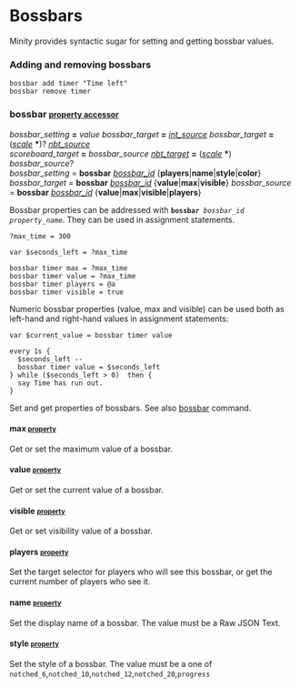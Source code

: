 

# Bossbars
Minity provides syntactic sugar for setting and getting bossbar values.

### Adding and removing bossbars
````minity
bossbar add timer "Time left"
bossbar remove timer
````

### **bossbar** <small>[property accessor](defs#property-accessor)</small>
<def>*bossbar_setting* **=** *value*
*bossbar_target* **=** [*int_source*](scoreboard#assignment)
*bossbar_target* **=** ([*scale*](values#typed-number) **\***)? [*nbt_source*](scoreboard#assignment)
<br>*scoreboard_target* **=** *bossbar_source*
[*nbt_target*](scoreboard#assignment) **=** ([*scale*](values#typed-number) **\***) *bossbar_source*? 
<br>*bossbar_setting* = **bossbar** [*bossbar_id*](args#resloc) {**players**|**name**|**style**|**color**}
*bossbar_target* = **bossbar** [*bossbar_id*](args#resloc) {**value**|**max**|**visible**}
*bossbar_source* = **bossbar** [*bossbar_id*](args#resloc) {**value**|**max**|**visible**|**players**}</def>

Bossbar properties can be addressed with <code>**bossbar** *bossbar_id* *property_name*</code>. They can be used in assignment statements. 
````minity
?max_time = 300

var $seconds_left = ?max_time

bossbar timer max = ?max_time
bossbar timer value = ?max_time
bossbar timer players = @a
bossbar timer visible = true
````

Numeric bossbar properties (value, max and visible) can be used both as left-hand and right-hand values in assignment statements:

````minity
var $current_value = bossbar timer value

every 1s {
  $seconds_left --
  bossbar timer value = $seconds_left
} while ($seconds_left > 0)  then {
  say Time has run out.
}
````


Set and get properties of bossbars. See also [bossbar](commands#bossbar) command.

#### **max** <small>[property](defs#property)</small>
Get or set the maximum value of a bossbar. 
#### **value** <small>[property](defs#property)</small>
Get or set the current value of a bossbar.
#### **visible** <small>[property](defs#property)</small>
Get or set visibility value of a bossbar.
#### **players** <small>[property](defs#property)</small>
Set the target selector for players who will see this bossbar, or get the current number of players who see it.
#### **name** <small>[property](defs#property)</small>
Set the display name of a bossbar. The value must be a Raw JSON Text.
#### **style** <small>[property](defs#property)</small>
Set the style of a bossbar. The value must be a one of `notched_6`,`notched_10`,`notched_12`,`notched_20`,`progress`